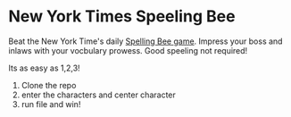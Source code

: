 # New York Times Speeling Bee
Beat the New York Time's daily [Spelling Bee game](https://www.nytimes.com/puzzles/spelling-bee?campaignId=4YLLF&gclid=CjwKCAjwgbLzBRBsEiwAXVIygFItz9Eu1olAlhip6t4Y6Pl-WeLw0vvMCpwp9s0qLuCZM_9BJ3is4hoCXQ8QAvD_BwE&gclsrc=aw.ds). Impress your boss and inlaws with your vocbulary prowess. Good speeling not required!


Its as easy as 1,2,3!
1. Clone the repo
2. enter the characters and center character 
3. run file and win!
